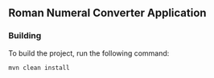 
## Roman Numeral Converter Application

### Building

To build the project, run the following command:

```
mvn clean install
```